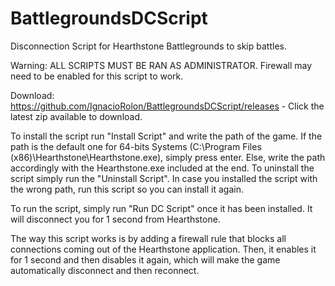 # BattlegroundsDCScript
Disconnection Script for Hearthstone Battlegrounds to skip battles.

Warning: ALL SCRIPTS MUST BE RAN AS ADMINISTRATOR.
Firewall may need to be enabled for this script to work.

Download: https://github.com/IgnacioRolon/BattlegroundsDCScript/releases - Click the latest zip available to download.

To install the script run "Install Script" and write the path of the game. If the path is the default one for 64-bits Systems (C:\Program Files (x86)\Hearthstone\Hearthstone.exe), simply press enter. Else, write the path accordingly with the Hearthstone.exe included at the end.
To uninstall the script simply run the "Uninstall Script". In case you installed the script with the wrong path, run this script so you can install it again.

To run the script, simply run "Run DC Script" once it has been installed. It will disconnect you for 1 second from Hearthstone.


The way this script works is by adding a firewall rule that blocks all connections coming out of the Hearthstone application. Then, it enables it for 1 second and then disables it again, which will make the game automatically disconnect and then reconnect.
